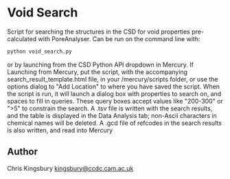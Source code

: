 # Void Search

Script for searching the structures in the CSD for void properties pre-calculated with PoreAnalyser. Can be run on the command line with:

```python
python void_search.py
```

or by launching from the CSD Python API dropdown in Mercury. If Launching from Mercury, put the script, with the accompanying search_result_template.html file, in your /mercury/scripts folder,
or use the options dialog to "Add Location" to where you have saved the script. When the script is run, it will launch a dialog box with properties to search on, and spaces to fill in queries.
These query boxes accept values like "200-300" or ">5" to constrain the search. A .tsv file is written with the search results, and the table is displayed in the Data Analysis tab; non-Ascii
characters in chemical names will be deleted.
A .gcd file of refcodes in the search results is also written, and read into Mercury

## Author

Chris Kingsbury <kingsbury@ccdc.cam.ac.uk>
